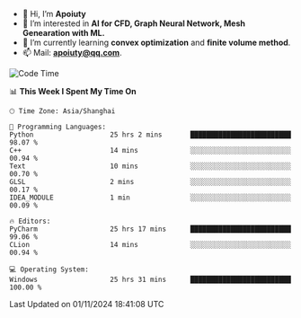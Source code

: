 - 👋 Hi, I’m **Apoiuty**
- 👀 I’m interested in **AI for CFD, Graph Neural Network, Mesh Genearation with ML.**
- 🌱 I’m currently learning **convex optimization** and **finite volume method**.
- 📫 Mail: **apoiuty@qq.com**.


<!--START_SECTION:waka-->
![Code Time](http://img.shields.io/badge/Code%20Time-1%2C346%20hrs%2034%20mins-blue)

📊 **This Week I Spent My Time On** 

```text
🕑︎ Time Zone: Asia/Shanghai

💬 Programming Languages: 
Python                   25 hrs 2 mins       █████████████████████████   98.07 % 
C++                      14 mins             ░░░░░░░░░░░░░░░░░░░░░░░░░   00.94 % 
Text                     10 mins             ░░░░░░░░░░░░░░░░░░░░░░░░░   00.70 % 
GLSL                     2 mins              ░░░░░░░░░░░░░░░░░░░░░░░░░   00.17 % 
IDEA_MODULE              1 min               ░░░░░░░░░░░░░░░░░░░░░░░░░   00.09 % 

🔥 Editors: 
PyCharm                  25 hrs 17 mins      █████████████████████████   99.06 % 
CLion                    14 mins             ░░░░░░░░░░░░░░░░░░░░░░░░░   00.94 % 

💻 Operating System: 
Windows                  25 hrs 31 mins      █████████████████████████   100.00 % 
```


 Last Updated on 01/11/2024 18:41:08 UTC
<!--END_SECTION:waka-->



<!---
Apoiuty/Apoiuty is a ✨ special ✨ repository because its `README.md` (this file) appears on your GitHub profile.
You can click the Preview link to take a look at your changes.
--->
